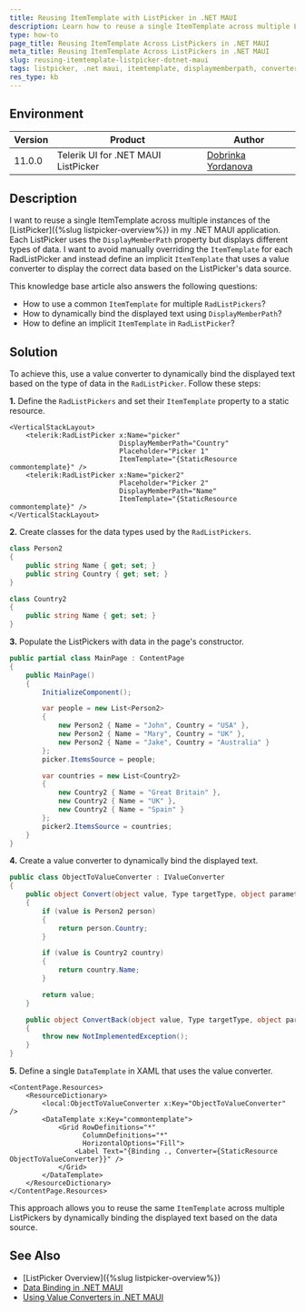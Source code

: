 ```yaml
---
title: Reusing ItemTemplate with ListPicker in .NET MAUI
description: Learn how to reuse a single ItemTemplate across multiple ListPickers in .NET MAUI using a value converter for dynamic data binding.
type: how-to
page_title: Reusing ItemTemplate Across ListPickers in .NET MAUI
meta_title: Reusing ItemTemplate Across ListPickers in .NET MAUI
slug: reusing-itemtemplate-listpicker-dotnet-maui
tags: listpicker, .net maui, itemtemplate, displaymemberpath, converter
res_type: kb
---
```


## Environment

| Version | Product | Author | 
| --- | --- | ---- | 
| 11.0.0 | Telerik UI for .NET MAUI ListPicker | [Dobrinka Yordanova](https://www.telerik.com/blogs/author/dobrinka-yordanova) | 

## Description

I want to reuse a single ItemTemplate across multiple instances of the [ListPicker]({%slug listpicker-overview%}) in my .NET MAUI application. Each ListPicker uses the `DisplayMemberPath` property but displays different types of data. I want to avoid manually overriding the `ItemTemplate` for each RadListPicker and instead define an implicit `ItemTemplate` that uses a value converter to display the correct data based on the ListPicker's data source.

This knowledge base article also answers the following questions:
- How to use a common `ItemTemplate` for multiple `RadListPickers`?
- How to dynamically bind the displayed text using `DisplayMemberPath`?
- How to define an implicit `ItemTemplate` in `RadListPicker`?

## Solution

To achieve this, use a value converter to dynamically bind the displayed text based on the type of data in the `RadListPicker`. Follow these steps:


**1.** Define the `RadListPickers` and set their `ItemTemplate` property to a static resource.

```xaml
<VerticalStackLayout>
    <telerik:RadListPicker x:Name="picker"
                           DisplayMemberPath="Country"
                           Placeholder="Picker 1"
                           ItemTemplate="{StaticResource commontemplate}" />
    <telerik:RadListPicker x:Name="picker2"
                           Placeholder="Picker 2"
                           DisplayMemberPath="Name"
                           ItemTemplate="{StaticResource commontemplate}" />
</VerticalStackLayout>
```

**2.** Create classes for the data types used by the `RadListPickers`.

```csharp
class Person2
{
    public string Name { get; set; }
    public string Country { get; set; }
}

class Country2
{
    public string Name { get; set; }
}
```

**3.** Populate the ListPickers with data in the page's constructor.

```csharp
public partial class MainPage : ContentPage
{
    public MainPage()
    {
        InitializeComponent();

        var people = new List<Person2>
        {
            new Person2 { Name = "John", Country = "USA" },
            new Person2 { Name = "Mary", Country = "UK" },
            new Person2 { Name = "Jake", Country = "Australia" }
        };
        picker.ItemsSource = people;

        var countries = new List<Country2>
        {
            new Country2 { Name = "Great Britain" },
            new Country2 { Name = "UK" },
            new Country2 { Name = "Spain" }
        };
        picker2.ItemsSource = countries;
    }
}
```

**4.** Create a value converter to dynamically bind the displayed text.

```csharp
public class ObjectToValueConverter : IValueConverter
{
    public object Convert(object value, Type targetType, object parameter, CultureInfo culture)
    {
        if (value is Person2 person)
        {
            return person.Country;
        }

        if (value is Country2 country)
        {
            return country.Name;
        }

        return value;
    }

    public object ConvertBack(object value, Type targetType, object parameter, CultureInfo culture)
    {
        throw new NotImplementedException();
    }
}
```

**5.** Define a single `DataTemplate` in XAML that uses the value converter.

```xaml
<ContentPage.Resources>
    <ResourceDictionary>
        <local:ObjectToValueConverter x:Key="ObjectToValueConverter" />
        <DataTemplate x:Key="commontemplate">
            <Grid RowDefinitions="*"
                  ColumnDefinitions="*"
                  HorizontalOptions="Fill">
                <Label Text="{Binding ., Converter={StaticResource ObjectToValueConverter}}" />
            </Grid>
        </DataTemplate>
    </ResourceDictionary>
</ContentPage.Resources>
```

This approach allows you to reuse the same `ItemTemplate` across multiple ListPickers by dynamically binding the displayed text based on the data source.

## See Also

- [ListPicker Overview]({%slug listpicker-overview%})
- [Data Binding in .NET MAUI](https://docs.microsoft.com/en-us/dotnet/maui/fundamentals/data-binding/)
- [Using Value Converters in .NET MAUI](https://learn.microsoft.com/en-us/dotnet/maui/fundamentals/data-binding/converters)
